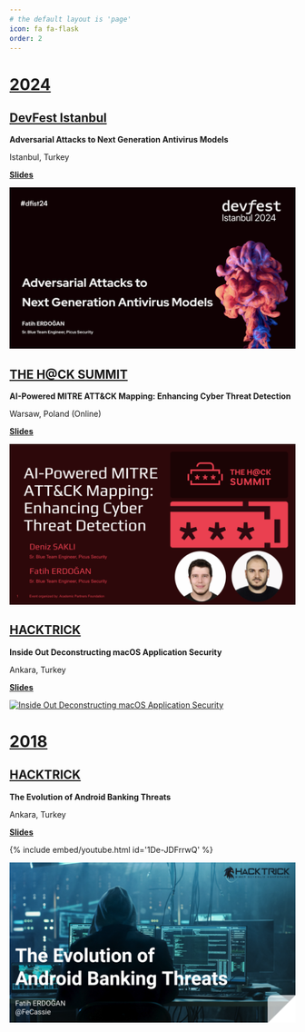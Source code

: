 ```yaml
---
# the default layout is 'page'
icon: fa fa-flask
order: 2
---
```


# <ins>2024</ins>

## [DevFest Istanbul](https://devfest.istanbul/)

**Adversarial Attacks to Next Generation Antivirus Models**

Istanbul, Turkey

<ins>**[Slides](https://github.com/FeCassie/Presentations/blob/main/DevfestIstanbul_Adversarial_Attacks_to_Next_Generation_Models.pdf)**</ins>

[![Adversarial Attacks to Next Generation Antivirus Models](/assets/img/devfest_cover.png "Adversarial Attacks to Next Generation Antivirus Models")](https://github.com/FeCassie/Presentations/blob/main/DevfestIstanbul_Adversarial_Attacks_to_Next_Generation_Models.pdf)

## [THE H@CK SUMMIT](https://thehacksummit.com/en/)

**AI-Powered MITRE ATT&CK Mapping: Enhancing Cyber Threat Detection**

Warsaw, Poland (Online)

<ins>**[Slides](https://github.com/FeCassie/Presentations/blob/main/TheHackSummit_2024_AI_Powered_MITRE_Mapping.pdf)**</ins>

[![AI-Powered MITRE ATT&CK Mapping: Enhancing Cyber Threat Detection](/assets/img/thehacksummit_cover.png "AI-Powered MITRE ATT&CK Mapping: Enhancing Cyber Threat Detection")](https://github.com/FeCassie/Presentations/blob/main/TheHackSummit_2024_AI_Powered_MITRE_Mapping.pdf)

## [HACKTRICK](https://hacktrickconf.com/)

**Inside Out Deconstructing macOS Application Security**

Ankara, Turkey

<ins>**[Slides]()**</ins>

[![Inside Out Deconstructing macOS Application Security](/assets/img/hacktrick_cover.png "Inside Out Deconstructing macOS Application Security")](https://github.com/FeCassie/Presentations/blob/main/Hacktrick_2024__Inside_Out_Deconstructing_macOS_Application_Security.pdf)

# <ins>2018</ins>

## [HACKTRICK](https://hacktrickconf.com/)

**The Evolution of Android Banking Threats**

Ankara, Turkey

<ins>**[Slides](https://github.com/FeCassie/Presentations/blob/main/Hacktrick_2018__The_Evolution_of_Android_Banking_Threats.pdf)**</ins>

{% include embed/youtube.html id='1De-JDFrrwQ' %}

[![The Evolution of Android Banking Threats](/assets/img/hacktrick18_cover.png "The Evolution of Android Banking Threats")]()